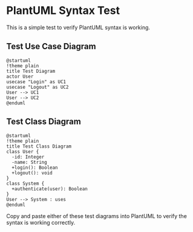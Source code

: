 # PlantUML Syntax Test

This is a simple test to verify PlantUML syntax is working.

## Test Use Case Diagram

```plantuml
@startuml
!theme plain
title Test Diagram
actor User
usecase "Login" as UC1
usecase "Logout" as UC2
User --> UC1
User --> UC2
@enduml
```

## Test Class Diagram

```plantuml
@startuml
!theme plain
title Test Class Diagram
class User {
  -id: Integer
  -name: String
  +login(): Boolean
  +logout(): void
}
class System {
  +authenticate(user): Boolean
}
User --> System : uses
@enduml
```

Copy and paste either of these test diagrams into PlantUML to verify the syntax is working correctly.
